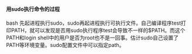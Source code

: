 #### 用sudo执行命令的过程

bash 先起进程执行sudo，sudo再起进程执行可执行文件。自己编译程序test打印PATH，就可以发现是否用sudo执行程序test会导致不一样的$PATH。而这个PATH和login shell中的用户是否为root也不是一回事。估计sudo自己设置了PATH等环境变量。sudo配置文件中可以指定path。
